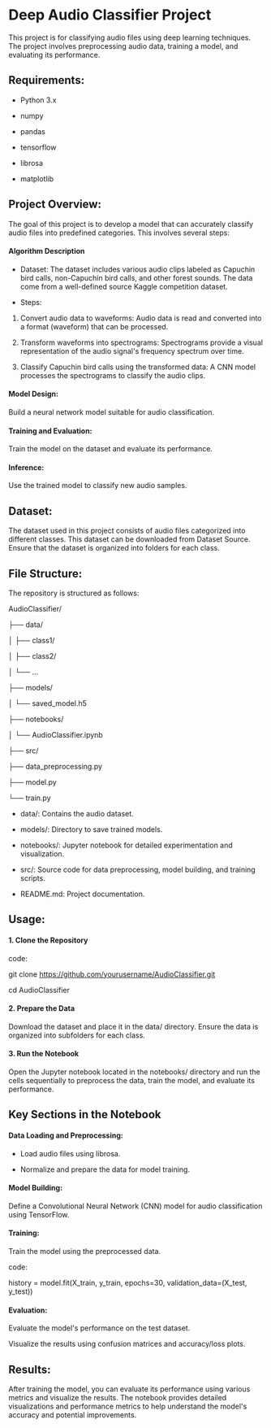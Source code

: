 # Deep Audio Classifier Project

This project is for classifying audio files using deep learning techniques. The project involves preprocessing audio data, training a model, and evaluating its performance.

## Requirements:

- Python 3.x

- numpy

- pandas

- tensorflow

- librosa

- matplotlib

## Project Overview:

The goal of this project is to develop a model that can accurately classify audio files into predefined categories. This involves several steps:

#### Algorithm Description

- Dataset: The dataset includes various audio clips labeled as Capuchin bird calls, non-Capuchin bird calls, and other forest sounds. The data come from a well-defined source Kaggle competition dataset.

- Steps:

1. Convert audio data to waveforms: Audio data is read and converted into a format (waveform) that can be processed.

2. Transform waveforms into spectrograms: Spectrograms provide a visual representation of the audio signal's frequency spectrum over time.

3. Classify Capuchin bird calls using the transformed data: A CNN model processes the spectrograms to classify the audio clips.

#### Model Design: 

Build a neural network model suitable for audio classification.

#### Training and Evaluation: 

Train the model on the dataset and evaluate its performance.

#### Inference: 

Use the trained model to classify new audio samples.

## Dataset:

The dataset used in this project consists of audio files categorized into different classes. This dataset can be downloaded from Dataset Source. Ensure that the dataset is organized into folders for each class.

## File Structure:

The repository is structured as follows:

AudioClassifier/

├── data/

│   ├── class1/

│   ├── class2/

│   └── ...

├── models/

│   └── saved_model.h5

├── notebooks/

│   └── AudioClassifier.ipynb

├── src/

   ├── data_preprocessing.py
   
   ├── model.py
   
   └── train.py

- data/: Contains the audio dataset.

- models/: Directory to save trained models.

- notebooks/: Jupyter notebook for detailed experimentation and visualization.

- src/: Source code for data preprocessing, model building, and training scripts.

- README.md: Project documentation.

## Usage:

#### 1. Clone the Repository

code:

git clone https://github.com/yourusername/AudioClassifier.git

cd AudioClassifier

#### 2. Prepare the Data

Download the dataset and place it in the data/ directory. Ensure the data is organized into subfolders for each class.

#### 3. Run the Notebook

Open the Jupyter notebook located in the notebooks/ directory and run the cells sequentially to preprocess the data, train the model, and evaluate its performance.

## Key Sections in the Notebook

#### Data Loading and Preprocessing:

- Load audio files using librosa.

- Normalize and prepare the data for model training.

#### Model Building:

Define a Convolutional Neural Network (CNN) model for audio classification using TensorFlow.

#### Training:

Train the model using the preprocessed data.

code:

history = model.fit(X_train, y_train, epochs=30, validation_data=(X_test, y_test))

#### Evaluation:

Evaluate the model's performance on the test dataset.

Visualize the results using confusion matrices and accuracy/loss plots.

## Results:

After training the model, you can evaluate its performance using various metrics and visualize the results. The notebook provides detailed visualizations and performance metrics to help understand the model's accuracy and potential improvements.
